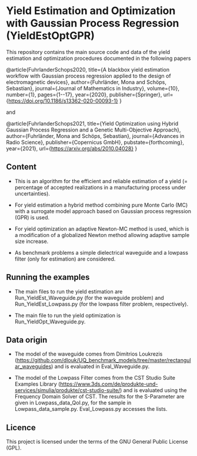 # Yield Estimation and Optimization with Gaussian Process Regression (YieldEstOptGPR)

This repository contains the main source code and data of the yield estimation and optimization procedures documented in the following papers 

@article{FuhrlanderSchops2020,
  title={A blackbox yield estimation workflow with Gaussian process regression applied to the design of electromagnetic devices},
  author={Fuhrländer, Mona and Schöps, Sebastian},
  journal={Journal of Mathematics in Industry},
  volume={10},
  number={1},
  pages={1--17},
  year={2020},
  publisher={Springer},
  url={https://doi.org/10.1186/s13362-020-00093-1}
}

and

@article{FuhrlanderSchops2021,
  title={Yield Optimization using Hybrid Gaussian Process Regression and a Genetic Multi-Objective Approach},
  author={Fuhrländer, Mona and Schöps, Sebastian},
  journal={Advances in Radio Science},
  publisher={Copernicus GmbH},
  pubstate={forthcoming},
  year={2021},
  url={https://arxiv.org/abs/2010.04028}
}

## Content

- This is an algorithm for the efficient and reliable estimation of a yield (= percentage of accepted realizations in a manufacturing process under uncertainties).

- For yield estimation a hybrid method combining pure Monte Carlo (MC) with a surrogate model approach based on Gaussian process regression (GPR) is used.

- For yield optimization an adaptive Newton-MC method is used, which is a modification of a globalized Newton method allowing adaptive sample size increase.

- As benchmark problems a simple dielectrical waveguide and a lowpass filter (only for estimation) are considered.

## Running the examples

- The main files to run the yield estimation are Run_YieldEst_Waveguide.py (for the waveguide problem) and Run_YieldEst_Lowpass.py (for the lowpass filter problem, respectively).

- The main file to run the yield optimization is Run_YieldOpt_Waveguide.py.

## Data origin

- The model of the waveguide comes from Dimitrios Loukrezis (https://github.com/dlouk/UQ_benchmark_models/tree/master/rectangular_waveguides) and is evaluated in Eval_Waveguide.py.

- The model of the Lowpass Filter comes from the CST Studio Suite Examples Library (https://www.3ds.com/de/produkte-und-services/simulia/produkte/cst-studio-suite/) and is evaluated using the Frequency Domain Solver of CST. The results for the S-Parameter are given in Lowpass_data_QoI.py, for the sample in Lowpass_data_sample.py. Eval_Lowpass.py accesses the lists.

## Licence

This project is licensed under the terms of the GNU General Public License (GPL).

